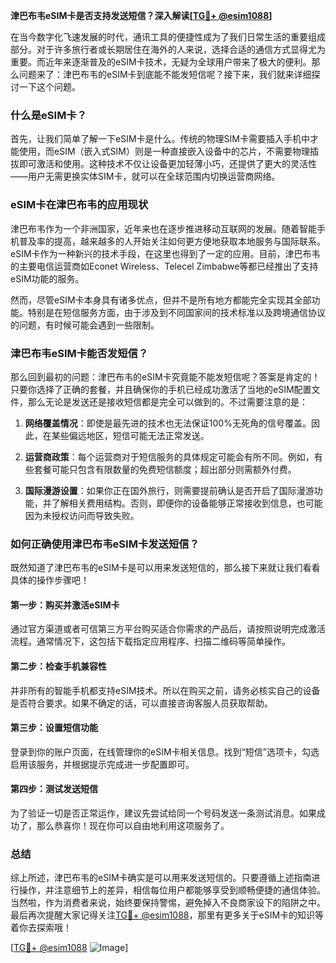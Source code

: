 **津巴布韦eSIM卡是否支持发送短信？深入解读[[TG💪+ @esim1088](https://t.me/s/esim1088)]**

在当今数字化飞速发展的时代，通讯工具的便捷性成为了我们日常生活的重要组成部分。对于许多旅行者或长期居住在海外的人来说，选择合适的通信方式显得尤为重要。而近年来逐渐普及的eSIM卡技术，无疑为全球用户带来了极大的便利。那么问题来了：津巴布韦的eSIM卡到底能不能发短信呢？接下来，我们就来详细探讨一下这个问题。

### 什么是eSIM卡？

首先，让我们简单了解一下eSIM卡是什么。传统的物理SIM卡需要插入手机中才能使用，而eSIM（嵌入式SIM）则是一种直接嵌入设备中的芯片，不需要物理插拔即可激活和使用。这种技术不仅让设备更加轻薄小巧，还提供了更大的灵活性——用户无需更换实体SIM卡，就可以在全球范围内切换运营商网络。

### eSIM卡在津巴布韦的应用现状

津巴布韦作为一个非洲国家，近年来也在逐步推进移动互联网的发展。随着智能手机普及率的提高，越来越多的人开始关注如何更方便地获取本地服务与国际联系。eSIM卡作为一种新兴的技术手段，在这里也得到了一定的应用。目前，津巴布韦的主要电信运营商如Econet Wireless、Telecel Zimbabwe等都已经推出了支持eSIM功能的服务。

然而，尽管eSIM卡本身具有诸多优点，但并不是所有地方都能完全实现其全部功能。特别是在短信服务方面，由于涉及到不同国家间的技术标准以及跨境通信协议的问题，有时候可能会遇到一些限制。

### 津巴布韦eSIM卡能否发短信？

那么回到最初的问题：津巴布韦的eSIM卡究竟能不能发短信呢？答案是肯定的！只要你选择了正确的套餐，并且确保你的手机已经成功激活了当地的eSIM配置文件，那么无论是发送还是接收短信都是完全可以做到的。不过需要注意的是：

1. **网络覆盖情况**：即使是最先进的技术也无法保证100%无死角的信号覆盖。因此，在某些偏远地区，短信可能无法正常发送。
   
2. **运营商政策**：每个运营商对于短信服务的具体规定可能会有所不同。例如，有些套餐可能只包含有限数量的免费短信额度；超出部分则需额外付费。

3. **国际漫游设置**：如果你正在国外旅行，则需要提前确认是否开启了国际漫游功能，并了解相关费用结构。否则，即便你的设备能够正常接收到信息，也可能因为未授权访问而导致失败。

### 如何正确使用津巴布韦eSIM卡发送短信？

既然知道了津巴布韦的eSIM卡是可以用来发送短信的，那么接下来就让我们看看具体的操作步骤吧！

#### 第一步：购买并激活eSIM卡
通过官方渠道或者可信第三方平台购买适合你需求的产品后，请按照说明完成激活流程。通常情况下，这包括下载指定应用程序、扫描二维码等简单操作。

#### 第二步：检查手机兼容性
并非所有的智能手机都支持eSIM技术。所以在购买之前，请务必核实自己的设备是否符合要求。如果不确定的话，可以直接咨询客服人员获取帮助。

#### 第三步：设置短信功能
登录到你的账户页面，在线管理你的eSIM卡相关信息。找到“短信”选项卡，勾选启用该服务，并根据提示完成进一步配置即可。

#### 第四步：测试发送短信
为了验证一切是否正常运作，建议先尝试给同一个号码发送一条测试消息。如果成功了，那么恭喜你！现在你可以自由地利用这项服务了。

### 总结

综上所述，津巴布韦的eSIM卡确实是可以用来发送短信的。只要遵循上述指南进行操作，并注意细节上的差异，相信每位用户都能够享受到顺畅便捷的通信体验。当然啦，作为消费者来说，始终要保持警惕，避免掉入不良商家设下的陷阱之中。最后再次提醒大家记得关注[TG💪+ @esim1088](https://t.me/s/esim1088)，那里有更多关于eSIM卡的知识等着你去探索哦！

[[TG💪+ @esim1088](https://t.me/s/esim1088) ![Image](https://i.postimg.cc/4NQfJmqS/Snipaste-2025-05-13-00-14-12.png)]